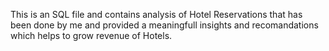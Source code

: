 This is an SQL file and contains analysis of Hotel Reservations that has been done by me and provided a meaningfull insights and recomandations which helps to grow revenue of Hotels.
